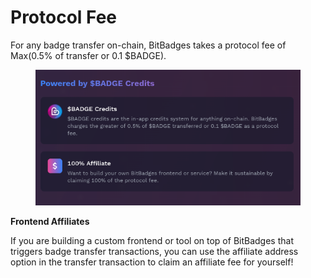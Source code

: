 # Protocol Fee

For any badge transfer on-chain, BitBadges takes a protocol fee of Max(0.5% of transfer or 0.1 $BADGE).

<figure><img src="../../../.gitbook/assets/image (1) (1) (1).png" alt=""><figcaption></figcaption></figure>

**Frontend Affiliates**

If you are building a custom frontend or tool on top of BitBadges that triggers badge transfer transactions, you can use the affiliate address option in the transfer transaction to claim an affiliate fee for yourself!

